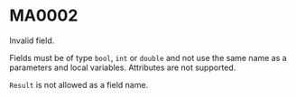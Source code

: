 # MA0002

Invalid field.

Fields must be of type `bool`, `int` or `double` and not use the same name as a parameters and local variables. Attributes are not supported.

`Result` is not allowed as a field name.


